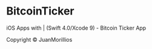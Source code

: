 # BitcoinTicker
iOS Apps with | (Swift 4.0/Xcode 9) - Bitcoin Ticker App

Copyright © JuanMorillios
